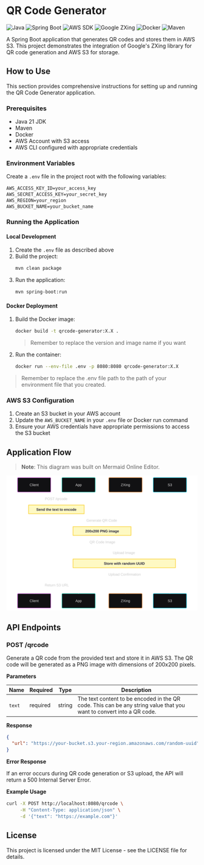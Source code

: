 # QR Code Generator

![Java](https://img.shields.io/badge/Java-21-orange)
![Spring Boot](https://img.shields.io/badge/Spring%20Boot-3.4.4-brightgreen)
![AWS SDK](https://img.shields.io/badge/AWS%20SDK-2.24.12-yellow)
![Google ZXing](https://img.shields.io/badge/Google%20ZXing-3.5.2-blue)
![Docker](https://img.shields.io/badge/Docker-✓-blue)
![Maven](https://img.shields.io/badge/Maven-3.9.6-red)

A Spring Boot application that generates QR codes and stores them in AWS S3. This project demonstrates the integration of Google's ZXing library for QR code generation and AWS S3 for storage.

## How to Use

This section provides comprehensive instructions for setting up and running the QR Code Generator application.

### Prerequisites

- Java 21 JDK
- Maven
- Docker
- AWS Account with S3 access
- AWS CLI configured with appropriate credentials

### Environment Variables

Create a `.env` file in the project root with the following variables:

```env
AWS_ACCESS_KEY_ID=your_access_key
AWS_SECRET_ACCESS_KEY=your_secret_key
AWS_REGION=your_region
AWS_BUCKET_NAME=your_bucket_name
```

### Running the Application

#### Local Development

1. Create the `.env` file as described above
2. Build the project:
   ```bash
   mvn clean package
   ```
3. Run the application:
   ```bash
   mvn spring-boot:run
   ```

#### Docker Deployment

1. Build the Docker image:

   ```bash
   docker build -t qrcode-generator:X.X .
   ```

   > Remember to replace the version and image name if you want

2. Run the container:
   ```bash
   docker run --env-file .env -p 8080:8080 qrcode-generator:X.X
   ```

> Remember to replace the .env file path to the path of your environment file that you created.

### AWS S3 Configuration

1. Create an S3 bucket in your AWS account
2. Update the `AWS_BUCKET_NAME` in your `.env` file or Docker run command
3. Ensure your AWS credentials have appropriate permissions to access the S3 bucket

## Application Flow

> **Note**: This diagram was built on Mermaid Online Editor.

<img src="./.github/diagram.svg"/>

## API Endpoints

### POST /qrcode

Generate a QR code from the provided text and store it in AWS S3. The QR code will be generated as a PNG image with dimensions of 200x200 pixels.

**Parameters**

| Name   | Required | Type   | Description                                                                                                          |
| ------ | -------- | ------ | -------------------------------------------------------------------------------------------------------------------- |
| `text` | required | string | The text content to be encoded in the QR code. This can be any string value that you want to convert into a QR code. |

**Response**

```json
{
  "url": "https://your-bucket.s3.your-region.amazonaws.com/random-uuid"
}
```

**Error Response**

If an error occurs during QR code generation or S3 upload, the API will return a 500 Internal Server Error.

**Example Usage**

```bash
curl -X POST http://localhost:8080/qrcode \
     -H "Content-Type: application/json" \
     -d '{"text": "https://example.com"}'
```

## License

This project is licensed under the MIT License - see the LICENSE file for details.
